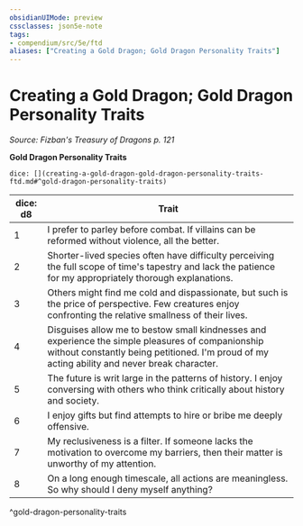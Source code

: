 ```yaml
---
obsidianUIMode: preview
cssclasses: json5e-note
tags:
- compendium/src/5e/ftd
aliases: ["Creating a Gold Dragon; Gold Dragon Personality Traits"]
---
```

# Creating a Gold Dragon; Gold Dragon Personality Traits
*Source: Fizban's Treasury of Dragons p. 121* 

**Gold Dragon Personality Traits**

`dice: [](creating-a-gold-dragon-gold-dragon-personality-traits-ftd.md#^gold-dragon-personality-traits)`

| dice: d8 | Trait |
|----------|-------|
| 1 | I prefer to parley before combat. If villains can be reformed without violence, all the better. |
| 2 | Shorter-lived species often have difficulty perceiving the full scope of time's tapestry and lack the patience for my appropriately thorough explanations. |
| 3 | Others might find me cold and dispassionate, but such is the price of perspective. Few creatures enjoy confronting the relative smallness of their lives. |
| 4 | Disguises allow me to bestow small kindnesses and experience the simple pleasures of companionship without constantly being petitioned. I'm proud of my acting ability and never break character. |
| 5 | The future is writ large in the patterns of history. I enjoy conversing with others who think critically about history and society. |
| 6 | I enjoy gifts but find attempts to hire or bribe me deeply offensive. |
| 7 | My reclusiveness is a filter. If someone lacks the motivation to overcome my barriers, then their matter is unworthy of my attention. |
| 8 | On a long enough timescale, all actions are meaningless. So why should I deny myself anything? |
^gold-dragon-personality-traits